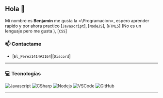 ## Hola 👋

Mi nombre es **Benjamin** me gusta la <\Programacion>, espero aprender rapido y por ahora practico [`Javascript`], [`NodeJS`], [`HTML5`] (No es un lenguaje pero me gusta ), [`CSS`]

### 📫 Contactame

-  [`El_Perez1414#3164`][`Discord`]

---

### 💻 Tecnologías
![Javascript](https://img.shields.io/static/v1?label=JavaScript&message=NEEEXT&style=for-the-badge&color=F7DF1E&logo=JavaScript)
![CSharp](https://img.shields.io/static/v1?label=C%23&message=Pequee&color=239120&style=for-the-badge&logo=c-sharp)
![Nodejs](https://img.shields.io/static/v1?label=Nodejs&message=Nodesito&color=68a063&style=for-the-badge&logo=Node.js)
![VSCode](https://img.shields.io/static/v1?label=VSCode&message=Mi-Editor&style=for-the-badge&color=1FC0A7&logo=visual-studio-code)
![GitHub](https://img.shields.io/static/v1?label=GitHub&message=:O&style=for-the-badge&color=f34f29&logo=git)

---

<!--Links-->

[`Typescript`]: https://www.typescriptlang.org/
[`Python`]: https://www.python.org/
[`C#`]: https://visualstudio.microsoft.com
